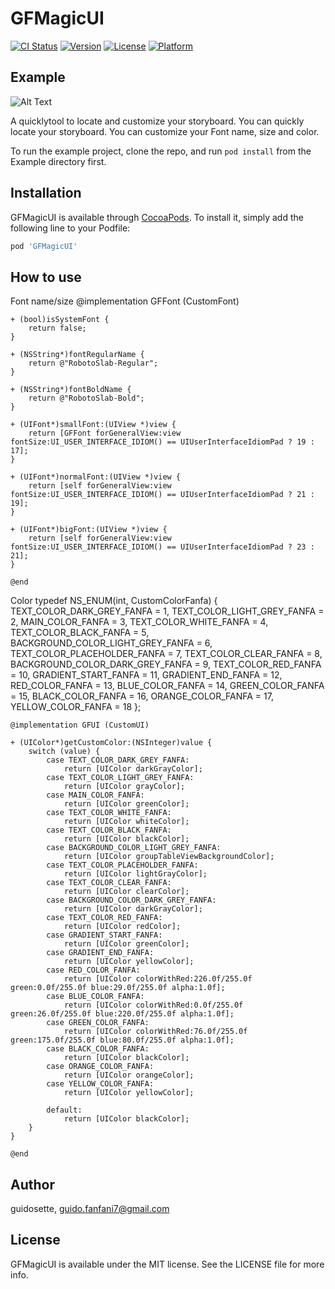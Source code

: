 # GFMagicUI

[![CI Status](https://img.shields.io/travis/guidosette/GFMagicUI.svg?style=flat)](https://travis-ci.org/guidosette/GFMagicUI)
[![Version](https://img.shields.io/cocoapods/v/GFMagicUI.svg?style=flat)](https://cocoapods.org/pods/GFMagicUI)
[![License](https://img.shields.io/cocoapods/l/GFMagicUI.svg?style=flat)](https://cocoapods.org/pods/GFMagicUI)
[![Platform](https://img.shields.io/cocoapods/p/GFMagicUI.svg?style=flat)](https://cocoapods.org/pods/GFMagicUI)

## Example

![Alt Text](https://github.com/guidosette/GFMagicUI/blob/master/photo.gif)

A quicklytool to locate and customize your storyboard.
You can quickly locate your storyboard. You can customize your Font name, size and color.

To run the example project, clone the repo, and run `pod install` from the Example directory first.

## Installation

GFMagicUI is available through [CocoaPods](https://cocoapods.org). To install
it, simply add the following line to your Podfile:

```ruby
pod 'GFMagicUI'
```

## How to use

Font name/size
	@implementation GFFont (CustomFont)

	+ (bool)isSystemFont {
		return false;
	}

	+ (NSString*)fontRegularName {
		return @"RobotoSlab-Regular";
	}

	+ (NSString*)fontBoldName {
		return @"RobotoSlab-Bold";
	}

	+ (UIFont*)smallFont:(UIView *)view {
		return [GFFont forGeneralView:view fontSize:UI_USER_INTERFACE_IDIOM() == UIUserInterfaceIdiomPad ? 19 : 17];
	}

	+ (UIFont*)normalFont:(UIView *)view {
		return [self forGeneralView:view fontSize:UI_USER_INTERFACE_IDIOM() == UIUserInterfaceIdiomPad ? 21 : 19];
	}

	+ (UIFont*)bigFont:(UIView *)view {
		return [self forGeneralView:view fontSize:UI_USER_INTERFACE_IDIOM() == UIUserInterfaceIdiomPad ? 23 : 21];
	}

	@end
	
Color
	typedef NS_ENUM(int, CustomColorFanfa) {
		TEXT_COLOR_DARK_GREY_FANFA = 1,
		TEXT_COLOR_LIGHT_GREY_FANFA = 2,
		MAIN_COLOR_FANFA = 3,
		TEXT_COLOR_WHITE_FANFA = 4,
		TEXT_COLOR_BLACK_FANFA = 5,
		BACKGROUND_COLOR_LIGHT_GREY_FANFA = 6,
		TEXT_COLOR_PLACEHOLDER_FANFA = 7,
		TEXT_COLOR_CLEAR_FANFA = 8,
		BACKGROUND_COLOR_DARK_GREY_FANFA = 9,
		TEXT_COLOR_RED_FANFA = 10,
		GRADIENT_START_FANFA = 11,
		GRADIENT_END_FANFA = 12,
		RED_COLOR_FANFA = 13,
		BLUE_COLOR_FANFA = 14,
		GREEN_COLOR_FANFA = 15,
		BLACK_COLOR_FANFA = 16,
		ORANGE_COLOR_FANFA = 17,
		YELLOW_COLOR_FANFA = 18
	};
	
	@implementation GFUI (CustomUI)

	+ (UIColor*)getCustomColor:(NSInteger)value {
		switch (value) {
			case TEXT_COLOR_DARK_GREY_FANFA:
				return [UIColor darkGrayColor];
			case TEXT_COLOR_LIGHT_GREY_FANFA:
				return [UIColor grayColor];
			case MAIN_COLOR_FANFA:
				return [UIColor greenColor];
			case TEXT_COLOR_WHITE_FANFA:
				return [UIColor whiteColor];
			case TEXT_COLOR_BLACK_FANFA:
				return [UIColor blackColor];
			case BACKGROUND_COLOR_LIGHT_GREY_FANFA:
				return [UIColor groupTableViewBackgroundColor];
			case TEXT_COLOR_PLACEHOLDER_FANFA:
				return [UIColor lightGrayColor];
			case TEXT_COLOR_CLEAR_FANFA:
				return [UIColor clearColor];
			case BACKGROUND_COLOR_DARK_GREY_FANFA:
				return [UIColor darkGrayColor];
			case TEXT_COLOR_RED_FANFA:
				return [UIColor redColor];
			case GRADIENT_START_FANFA:
				return [UIColor greenColor];
			case GRADIENT_END_FANFA:
				return [UIColor yellowColor];
			case RED_COLOR_FANFA:
				return [UIColor colorWithRed:226.0f/255.0f green:0.0f/255.0f blue:29.0f/255.0f alpha:1.0f];
			case BLUE_COLOR_FANFA:
				return [UIColor colorWithRed:0.0f/255.0f green:26.0f/255.0f blue:220.0f/255.0f alpha:1.0f];
			case GREEN_COLOR_FANFA:
				return [UIColor colorWithRed:76.0f/255.0f green:175.0f/255.0f blue:80.0f/255.0f alpha:1.0f];
			case BLACK_COLOR_FANFA:
				return [UIColor blackColor];
			case ORANGE_COLOR_FANFA:
				return [UIColor orangeColor];
			case YELLOW_COLOR_FANFA:
				return [UIColor yellowColor];

			default:
				return [UIColor blackColor];
		}
	}

	@end

## Author

guidosette, guido.fanfani7@gmail.com

## License

GFMagicUI is available under the MIT license. See the LICENSE file for more info.
